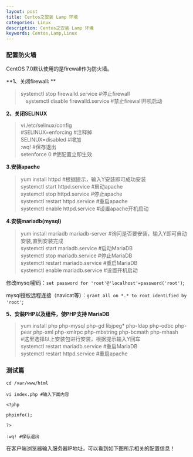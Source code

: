 ```yaml
---
layout: post
title: Centos之安装 Lamp 环境 
categories: Linux
description: Centos之安装 Lamp 环境 
keywords: Centos,Lamp,Linux
---
```

### 配置防火墙

CentOS 7.0默认使用的是firewall作为防火墙。

**1、关闭firewall: **

> systemctl stop firewalld.service #停止firewall  
>　systemctl disable firewalld.service #禁止firewall开机启动  


**2、关闭SELINUX**

> vi /etc/selinux/config  
> #SELINUX=enforcing #注释掉  
> SELINUX=disabled #增加  
> :wq! #保存退出  
> setenforce 0 #使配置立即生效  

**3.安装apache**

> yum install httpd #根据提示，输入Y安装即可成功安装  
> systemctl start httpd.service #启动apache  
> systemctl stop httpd.service #停止apache  
> systemctl restart httpd.service #重启apache  
> systemctl enable httpd.service #设置apache开机启动  

**4.安装mariadb(mysql)**

> yum install mariadb mariadb-server #询问是否要安装，输入Y即可自动安装,直到安装完成  
> systemctl start mariadb.service #启动MariaDB  
> systemctl stop mariadb.service #停止MariaDB  
> systemctl restart mariadb.service #重启MariaDB  
> systemctl enable mariadb.service #设置开机启动  

 修改mysql密码：`set password for 'root'@'localhost'=password('root')`;  

 mysql授权远程连接（navicat等）：`grant all on *.* to root identified by 'root'`;  


**5、安装PHP以及组件，使PHP支持 MariaDB**

> yum install php php-mysql php-gd libjpeg* php-ldap php-odbc php-pear php-xml php-xmlrpc php-mbstring php-bcmath php-mhash  
> #这里选择以上安装包进行安装，根据提示输入Y回车  
> systemctl restart mariadb.service #重启MariaDB  
> systemctl restart httpd.service #重启apache  


### 测试篇

```
cd /var/www/html

vi index.php #输入下面内容

<?php

phpinfo();

?>

:wq! #保存退出

```
在客户端浏览器输入服务器IP地址，可以看到如下图所示相关的配置信息！
